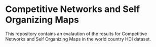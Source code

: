 # Competitive Networks and Self Organizing Maps
This repository contains an evalaution of the results for Competitive Networks and Self Organizing Maps in the world country HDI dataset.  

